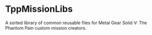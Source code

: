 # TppMissionLibs
 A sorted library of common reusable files for Metal Gear Solid V: The Phantom Pain custom mission creators.

